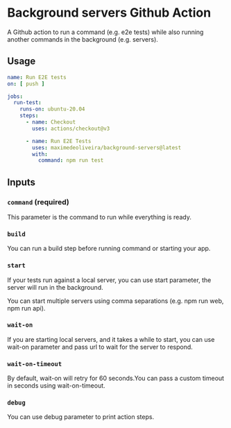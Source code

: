 # Background servers Github Action

A Github action to run a command (e.g. e2e tests) while also running another commands in the background (e.g. servers).

## Usage

```yml
name: Run E2E tests
on: [ push ]

jobs:
  run-test:
    runs-on: ubuntu-20.04
    steps:
      - name: Checkout
        uses: actions/checkout@v3

      - name: Run E2E Tests
        uses: maximedeoliveira/background-servers@latest
        with:
          command: npm run test
```

## Inputs

### `command` (required)

This parameter is the command to run while everything is ready.

### `build`

You can run a build step before running command or starting your app.

### `start`

If your tests run against a local server, you can use start parameter, the server will run in the background.

You can start multiple servers using comma separations (e.g. npm run web, npm run api).

### `wait-on`

If you are starting local servers, and it takes a while to start, you can use wait-on parameter and pass url to wait for the server to respond.

### `wait-on-timeout`

By default, wait-on will retry for 60 seconds.You can pass a custom timeout in seconds using wait-on-timeout.

### `debug`

You can use debug parameter to print action steps.
